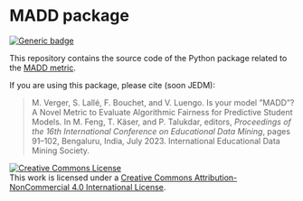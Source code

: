 # MADD package

[![Generic badge](https://img.shields.io/badge/python-3.10.4-green.svg)](https://shields.io/)

This repository contains the source code of the Python package related to the [MADD metric](https://github.com/melinaverger/MADD).

If you are using this package, please cite (soon JEDM):

> M. Verger, S. Lallé, F. Bouchet, and V. Luengo. Is your model ”MADD”? A Novel Metric to Evaluate Algorithmic Fairness for Predictive Student Models. In M. Feng, T. Käser, and P. Talukdar, editors, *Proceedings of the 16th International Conference on Educational Data Mining*, pages 91–102, Bengaluru, India, July 2023. International Educational Data Mining Society.

<a rel="license" href="http://creativecommons.org/licenses/by-nc/4.0/"><img alt="Creative Commons License" style="border-width:0" src="https://i.creativecommons.org/l/by-nc/4.0/88x31.png" /></a><br />This work is licensed under a <a rel="license" href="http://creativecommons.org/licenses/by-nc/4.0/">Creative Commons Attribution-NonCommercial 4.0 International License</a>.

